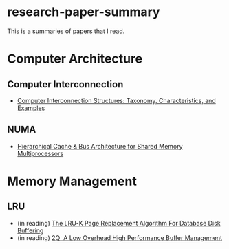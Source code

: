 # research-paper-summary
This is a summaries of papers that I read.

# Computer Architecture

## Computer Interconnection
- [Computer Interconnection Structures: Taxonomy, Characteristics, and Examples](./Computer%20Architecture/Computer%20Interconnection/Computer%20Interconnection%20Structures:%20Taxonomy%2C%20Characteristics%2C%20and%20Examples/summary.md)

## NUMA
- [Hierarchical Cache & Bus Architecture for Shared Memory Multiprocessors](./Computer%20Architecture/NUMA/Hierarchical%20Cache%20%26%20Bus%20Architecture%20for%20Shared%20Memory%20Multiprocessors/summary.md)

# Memory Management

## LRU
- (in reading) [The LRU-K Page Replacement Algorithm For Database Disk Buffering]()
- (in reading) [2Q: A Low Overhead High Performance Buffer Management]()
